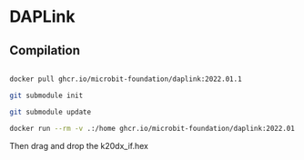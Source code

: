
# DAPLink

## Compilation

```bash

docker pull ghcr.io/microbit-foundation/daplink:2022.01.1

git submodule init

git submodule update

docker run --rm -v .:/home ghcr.io/microbit-foundation/daplink:2022.01.1 ./build.sh

```

Then drag and drop the k20dx_if.hex
